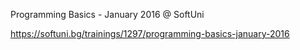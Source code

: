 Programming Basics - January 2016 @ SoftUni

https://softuni.bg/trainings/1297/programming-basics-january-2016
